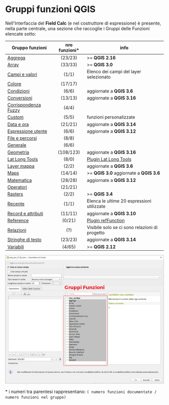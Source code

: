 # Gruppi funzioni QGIS 

Nell'Interfaccia del **Field Calc** (e nel costruttore di espressione) è presente, nella parte centrale, una sezione che raccoglie i Gruppi delle Funzioni elencate sotto:

Gruppo funzioni|nro funzioni*|info
---------------|:-----------:|----
[Aggrega](./aggregates/aggregalist.md) |(23/23)| >= **QGIS 2.16** 
[Array](./arrays/array.md)| (33/33) |>= **QGIS 3.0**
[Campi e valori](./campi_e_valori/campi.md)| (1/1)| Elenco dei campi del layer selezionato
[Colore](./colore/colore.md)| (17/17)|
[Condizioni](./condizioni/condizioni.md)| (6/6)|aggiornate a **QGIS 3.6**
[Conversioni](./conversioni/conversioni.md)| (13/13)|aggiornate a **QGIS 3.16**
[Corrispondenza Fuzzy](./corrispondenza_fuzzy/corrispondenza_fuzzy.md)| (4/4)|
[Custom](./custom/custom.md)| (5/5)| funzioni personalizzate
[Data e ora](./data_ora/data_ora.md) |(21/21)|aggiornate a **QGIS 3.14**
[Espressione utente](./espressione_utente/espressione_utente.md)| (6/6)|aggiornate a **QGIS 3.12**
[File e percorsi](./file_e_percorsi/file_e_percorsi.md)| (8/8)|
[Generale](./generale/generale.md)| (6/6)|
[Geometria](./geometria/geometria.md) |(108/123)| aggiornate a **QGIS 3.16**
[Lat Long Tools](./lat_long_tools/lat_long_tools.md)| (8/0)| [Plugin Lat Long Tools](https://plugins.qgis.org/plugins/latlontools/)
[Layer mappa](./layer_della_mappa/layer.md)| (2/2)| aggiornate a **QGIS 3.6**
[Maps](./maps/maps.md)| (14/14) |>= **QGIS 3.0** aggiornate a **QGIS 3.6**
[Matematica](./matematica/matematica.md)| (28/28)|aggiornate a **QGIS 3.12**
[Operatori](./operatori/operatori.md)| (21/21)|
[Rasters](./rasters/rasters.md)|(2/2)|>= **QGIS 3.4** 
[Recente](./recente/recente.md) |(1/1)| Elenca le ultime 20 espressioni utilizzate
[Record e attributi](./record_e_attributi/record_e_attributi.md)| (11/11)|aggiornate a **QGIS 3.10**
[Reference](./reference/reference.md)| (0/21)| [Plugin refFunction](https://plugins.qgis.org/plugins/refFunctions/)
[Relazioni](./relazioni/relazioni.md)| (?)| Visibile solo se ci sono relazioni di progetto
[Stringhe di testo](./stringhe_di_testo/stringhe_di_testo.md)| (23/23)|aggiornate a **QGIS 3.14**
[Variabili](./variabili/variabili.md) |(4/65) |>= **QGIS 2.12**

![](../img/gruppi_funzioni.png)

\* i numeri tra parentesi rappresentano: `( numero funzioni documentate / numero funzioni nel gruppo)`